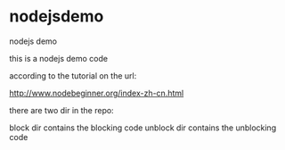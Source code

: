 nodejsdemo
==========

nodejs demo

this is a nodejs demo code 

according to the tutorial on the url:

http://www.nodebeginner.org/index-zh-cn.html

there are two dir in the repo:

block dir contains the blocking code 
unblock dir contains the unblocking code
